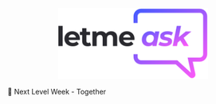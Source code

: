<p align="center">
   <img src="./src/assets/images/logo.svg" alt="letmeask" width="300"/>
</p>

🚀 Next Level Week - Together